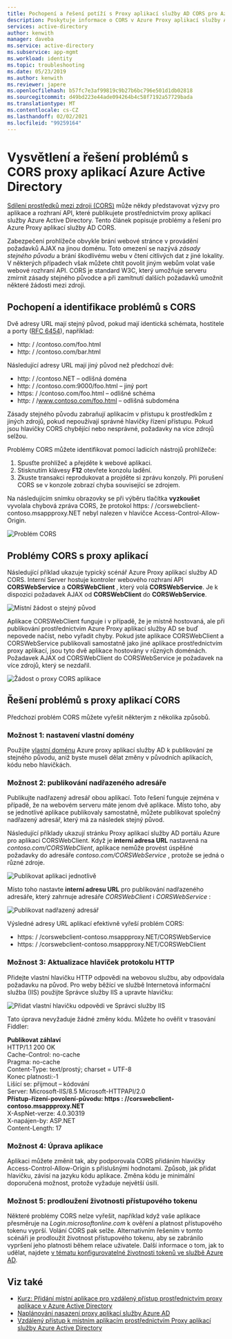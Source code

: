 ```yaml
---
title: Pochopení a řešení potíží s Proxy aplikací služby AD CORS pro Azure
description: Poskytuje informace o CORS v Azure Proxy aplikací služby AD a o tom, jak identifikovat a řešit problémy CORS.
services: active-directory
author: kenwith
manager: daveba
ms.service: active-directory
ms.subservice: app-mgmt
ms.workload: identity
ms.topic: troubleshooting
ms.date: 05/23/2019
ms.author: kenwith
ms.reviewer: japere
ms.openlocfilehash: b57fc7e3af99819c9b27b6bc796e501d1db02818
ms.sourcegitcommit: d49bd223e44ade094264b4c58f7192a57729bada
ms.translationtype: MT
ms.contentlocale: cs-CZ
ms.lasthandoff: 02/02/2021
ms.locfileid: "99259164"
---
```

# <a name="understand-and-solve-azure-active-directory-application-proxy-cors-issues"></a>Vysvětlení a řešení problémů s CORS proxy aplikací Azure Active Directory

[Sdílení prostředků mezi zdroji (CORS)](https://www.w3.org/TR/cors/) může někdy představovat výzvy pro aplikace a rozhraní API, které publikujete prostřednictvím proxy aplikací služby Azure Active Directory. Tento článek popisuje problémy a řešení pro Azure Proxy aplikací služby AD CORS.

Zabezpečení prohlížeče obvykle brání webové stránce v provádění požadavků AJAX na jinou doménu. Toto omezení se nazývá *zásady stejného původu* a brání škodlivému webu v čtení citlivých dat z jiné lokality. V některých případech však můžete chtít povolit jiným webům volat vaše webové rozhraní API. CORS je standard W3C, který umožňuje serveru zmírnit zásady stejného původce a při zamítnutí dalších požadavků umožnit některé žádosti mezi zdroji.

## <a name="understand-and-identify-cors-issues"></a>Pochopení a identifikace problémů s CORS

Dvě adresy URL mají stejný původ, pokud mají identická schémata, hostitele a porty ([RFC 6454](https://tools.ietf.org/html/rfc6454)), například:

-   http: \/ /contoso.com/foo.html
-   http: \/ /contoso.com/bar.html

Následující adresy URL mají jiný původ než předchozí dvě:

-   http: \/ /contoso.NET – odlišná doména
-   http: \/ /contoso.com:9000/foo.html – jiný port
-   https: \/ /contoso.com/foo.html – odlišné schéma
-   http: \/ /www.contoso.com/foo.html – odlišná subdoména

Zásady stejného původu zabraňují aplikacím v přístupu k prostředkům z jiných zdrojů, pokud nepoužívají správné hlavičky řízení přístupu. Pokud jsou hlavičky CORS chybějící nebo nesprávné, požadavky na více zdrojů selžou. 

Problémy CORS můžete identifikovat pomocí ladicích nástrojů prohlížeče:

1. Spusťte prohlížeč a přejděte k webové aplikaci.
1. Stisknutím klávesy **F12** otevřete konzolu ladění.
1. Zkuste transakci reprodukovat a projděte si zprávu konzoly. Při porušení CORS se v konzole zobrazí chyba související se zdrojem.

Na následujícím snímku obrazovky se při výběru tlačítka **vyzkoušet** vyvolala chybová zpráva CORS, že protokol https: \/ /corswebclient-contoso.msappproxy.NET nebyl nalezen v hlavičce Access-Control-Allow-Origin.

![Problém CORS](./media/application-proxy-understand-cors-issues/image3.png)

## <a name="cors-challenges-with-application-proxy"></a>Problémy CORS s proxy aplikací

Následující příklad ukazuje typický scénář Azure Proxy aplikací služby AD CORS. Interní Server hostuje kontroler webového rozhraní API **CORSWebService** a **CORSWebClient** , který volá **CORSWebService**. Je k dispozici požadavek AJAX od **CORSWebClient** do **CORSWebService**.

![Místní žádost o stejný původ](./media/application-proxy-understand-cors-issues/image1.png)

Aplikace CORSWebClient funguje i v případě, že je místně hostovaná, ale při publikování prostřednictvím Azure Proxy aplikací služby AD se buď nepovede načíst, nebo vyřadit chyby. Pokud jste aplikace CORSWebClient a CORSWebService publikovali samostatně jako jiné aplikace prostřednictvím proxy aplikací, jsou tyto dvě aplikace hostovány v různých doménách. Požadavek AJAX od CORSWebClient do CORSWebService je požadavek na více zdrojů, který se nezdařil.

![Žádost o proxy CORS aplikace](./media/application-proxy-understand-cors-issues/image2.png)

## <a name="solutions-for-application-proxy-cors-issues"></a>Řešení problémů s proxy aplikací CORS

Předchozí problém CORS můžete vyřešit některým z několika způsobů.

### <a name="option-1-set-up-a-custom-domain"></a>Možnost 1: nastavení vlastní domény

Použijte [vlastní doménu](./application-proxy-configure-custom-domain.md) Azure proxy aplikací služby AD k publikování ze stejného původu, aniž byste museli dělat změny v původních aplikacích, kódu nebo hlavičkách. 

### <a name="option-2-publish-the-parent-directory"></a>Možnost 2: publikování nadřazeného adresáře

Publikujte nadřazený adresář obou aplikací. Toto řešení funguje zejména v případě, že na webovém serveru máte jenom dvě aplikace. Místo toho, aby se jednotlivé aplikace publikovaly samostatně, můžete publikovat společný nadřazený adresář, který má za následek stejný původ.

Následující příklady ukazují stránku Proxy aplikací služby AD portálu Azure pro aplikaci CORSWebClient.  Když je **interní adresa URL** nastavená na *contoso.com/CORSWebClient*, aplikace nemůže provést úspěšné požadavky do adresáře *contoso.com/CORSWebService* , protože se jedná o různé zdroje. 

![Publikovat aplikaci jednotlivě](./media/application-proxy-understand-cors-issues/image4.png)

Místo toho nastavte **interní adresu URL** pro publikování nadřazeného adresáře, který zahrnuje adresáře *CORSWebClient* i *CORSWebService* :

![Publikovat nadřazený adresář](./media/application-proxy-understand-cors-issues/image5.png)

Výsledné adresy URL aplikací efektivně vyřeší problém CORS:

- https: \/ /corswebclient-contoso.msappproxy.NET/CORSWebService
- https: \/ /corswebclient-contoso.msappproxy.NET/CORSWebClient

### <a name="option-3-update-http-headers"></a>Možnost 3: Aktualizace hlaviček protokolu HTTP

Přidejte vlastní hlavičku HTTP odpovědi na webovou službu, aby odpovídala požadavku na původ. Pro weby běžící ve službě Internetová informační služba (IIS) použijte Správce služby IIS a upravte hlavičku:

![Přidat vlastní hlavičku odpovědi ve Správci služby IIS](./media/application-proxy-understand-cors-issues/image6.png)

Tato úprava nevyžaduje žádné změny kódu. Můžete ho ověřit v trasování Fiddler:

**Publikovat záhlaví**\
HTTP/1.1 200 OK \
Cache-Control: no-cache \
Pragma: no-cache \
Content-Type: text/prostý; charset = UTF-8 \
Konec platnosti:-1 \
Lišící se: přijmout – kódování \
Server: Microsoft-IIS/8.5 Microsoft-HTTPAPI/2.0 \
**Přístup-řízení-povolení-původu: https \: //corswebclient-contoso.msappproxy.NET**\
X-AspNet-verze: 4.0.30319 \
X-napájen-by: ASP.NET \
Content-Length: 17

### <a name="option-4-modify-the-app"></a>Možnost 4: Úprava aplikace

Aplikaci můžete změnit tak, aby podporovala CORS přidáním hlavičky Access-Control-Allow-Origin s příslušnými hodnotami. Způsob, jak přidat hlavičku, závisí na jazyku kódu aplikace. Změna kódu je minimální doporučená možnost, protože vyžaduje největší úsilí.

### <a name="option-5-extend-the-lifetime-of-the-access-token"></a>Možnost 5: prodloužení životnosti přístupového tokenu

Některé problémy CORS nelze vyřešit, například když vaše aplikace přesměruje na *Login.microsoftonline.com* k ověření a platnost přístupového tokenu vyprší. Volání CORS pak selže. Alternativním řešením v tomto scénáři je prodloužit životnost přístupového tokenu, aby se zabránilo vypršení jeho platnosti během relace uživatele. Další informace o tom, jak to udělat, najdete [v tématu konfigurovatelné životnosti tokenů ve službě Azure AD](../develop/active-directory-configurable-token-lifetimes.md).

## <a name="see-also"></a>Viz také
- [Kurz: Přidání místní aplikace pro vzdálený přístup prostřednictvím proxy aplikace v Azure Active Directory](application-proxy-add-on-premises-application.md) 
- [Naplánování nasazení proxy aplikací služby Azure AD](application-proxy-deployment-plan.md) 
- [Vzdálený přístup k místním aplikacím prostřednictvím Proxy aplikací služby Azure Active Directory](application-proxy.md)